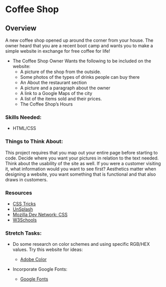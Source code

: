 # Coffee Shop

## Overview

A new coffee shop opened up around the corner from your house. The owner heard that you are a recent boot camp and wants you to make a simple website in exchange for free coffee for life! 

- The Coffee Shop Owner Wants the following to be included on the website:
  - A picture of the shop from the outside.  
  - Some photos of the types of drinks people can buy there
  - An About the restaurant section
  - A picture and a paragraph about the owner
  - A link to a Google Maps of the city
  - A list of the items sold and their prices.
  - The Coffee Shop’s Hours


### Skills Needed:
  - HTML/CSS

### Things to Think About:
This project requires that you map out your entire page before starting to code. Decide where you want your pictures in relation to the text needed. Think about the usability of the site as well. If you were a customer visiting it, what information would you want to see first? Aesthetics matter when designing a website, you want something that is functional and that also draws in customers. 

### Resources
  - [CSS Tricks](https://css-tricks.com)
  - [UnSplash](https://unsplash.com)
  - [Mozilla Dev Network: CSS](https://developer.mozilla.org/en-US/docs/Web/CSS)
  - [W3Schools](https://www.w3schools.com/)
 
### Stretch Tasks:
  - Do some research on color schemes and using specific RGB/HEX values. Try this website for ideas: 
    - [Adobe Color](https://color.adobe.com/create/color-wheel/)

  - Incorporate Google Fonts: 
    - [Google Fonts](https://fonts.google.com/)
